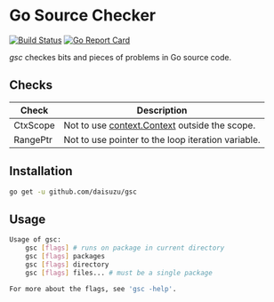 # Go Source Checker

[![Build Status](https://travis-ci.org/daisuzu/gsc.svg?branch=master)](https://travis-ci.org/daisuzu/gsc)
[![Go Report Card](https://goreportcard.com/badge/github.com/daisuzu/gsc)](https://goreportcard.com/report/github.com/daisuzu/gsc)

_gsc_ checkes bits and pieces of problems in Go source code.

## Checks

| Check | Description |
| ----- | ----------- |
| CtxScope | Not to use [context.Context](https://golang.org/pkg/context/#Context) outside the scope. |
| RangePtr | Not to use pointer to the loop iteration variable. |

## Installation

```sh
go get -u github.com/daisuzu/gsc
```

## Usage

```sh
Usage of gsc:
	gsc [flags] # runs on package in current directory
	gsc [flags] packages
	gsc [flags] directory
	gsc [flags] files... # must be a single package

For more about the flags, see 'gsc -help'.
```

